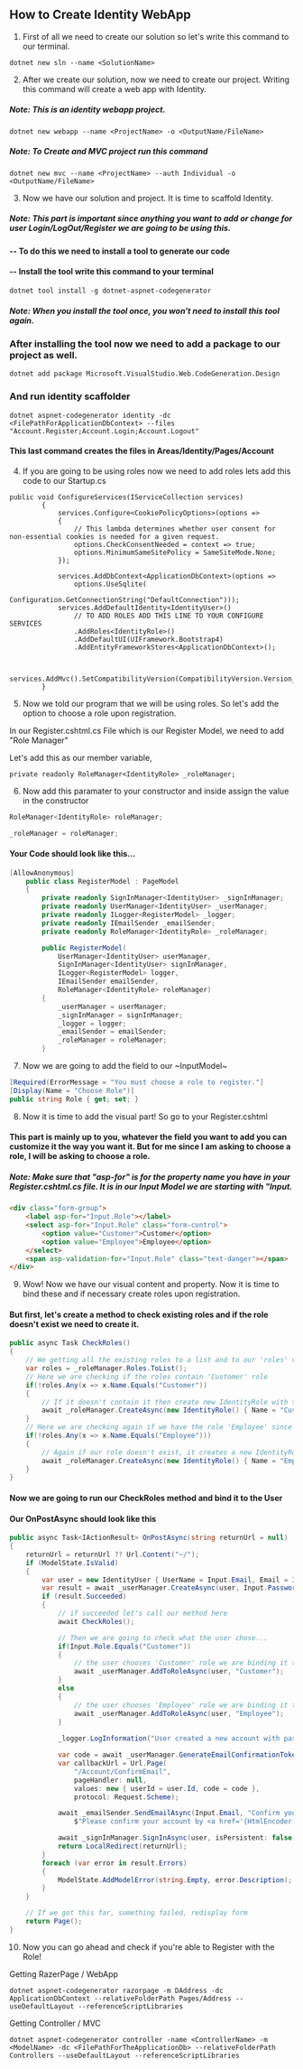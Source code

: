 ## How to Create Identity WebApp

1. First of all we need to create our solution so let's write this command to our terminal.

```
dotnet new sln --name <SolutionName>
```

2. After we create our solution, now we need to create our project. Writing this command will create a web app with Identity.

##### Note: This is an identity webapp project.

```
dotnet new webapp --name <ProjectName> -o <OutputName/FileName>
```

##### Note: To Create and MVC project run this command

~~~
dotnet new mvc --name <ProjectName> --auth Individual -o <OutputName/FileName>
~~~

3. Now we have our solution and project. It is time to scaffold Identity.

##### Note: This part is important since anything you want to add or change for user Login/LogOut/Register we are going to be using this.

#### -- To do this we need to install a tool to generate our code

#### -- Install the tool write this command to your terminal

```
dotnet tool install -g dotnet-aspnet-codegenerator
```

##### Note: When you install the tool once, you won't need to install this tool again.

### After installing the tool now we need to add a package to our project as well.

```
dotnet add package Microsoft.VisualStudio.Web.CodeGeneration.Design
```

### And run identity scaffolder

```
dotnet aspnet-codegenerator identity -dc <FilePathForApplicationDbContext> --files "Account.Register;Account.Login;Account.Logout"
```

#### This last command creates the files in Areas/Identity/Pages/Account

4. If you are going to be using roles now we need to add roles lets add this code to our Startup.cs

```Csharp
public void ConfigureServices(IServiceCollection services)
        {
            services.Configure<CookiePolicyOptions>(options =>
            {
                // This lambda determines whether user consent for non-essential cookies is needed for a given request.
                options.CheckConsentNeeded = context => true;
                options.MinimumSameSitePolicy = SameSiteMode.None;
            });

            services.AddDbContext<ApplicationDbContext>(options =>
                options.UseSqlite(
                    Configuration.GetConnectionString("DefaultConnection")));
            services.AddDefaultIdentity<IdentityUser>()
                // TO ADD ROLES ADD THIS LINE TO YOUR CONFIGURE SERVICES
                .AddRoles<IdentityRole>()
                .AddDefaultUI(UIFramework.Bootstrap4)
                .AddEntityFrameworkStores<ApplicationDbContext>();


            services.AddMvc().SetCompatibilityVersion(CompatibilityVersion.Version_2_2);
        }
```

5. Now we told our program that we will be using roles. So let's add the option to choose a role upon registration.

In our Register.cshtml.cs File which is our Register Model, we need to add "Role Manager"

Let's add this as our member variable,

```
private readonly RoleManager<IdentityRole> _roleManager;
```

6. Now add this paramater to your constructor and inside assign the value in the constructor

```csharp
RoleManager<IdentityRole> roleManager;

_roleManager = roleManager;
```

#### Your Code should look like this...

```csharp
[AllowAnonymous]
    public class RegisterModel : PageModel
    {
        private readonly SignInManager<IdentityUser> _signInManager;
        private readonly UserManager<IdentityUser> _userManager;
        private readonly ILogger<RegisterModel> _logger;
        private readonly IEmailSender _emailSender;
        private readonly RoleManager<IdentityRole> _roleManager;

        public RegisterModel(
            UserManager<IdentityUser> userManager,
            SignInManager<IdentityUser> signInManager,
            ILogger<RegisterModel> logger,
            IEmailSender emailSender,
            RoleManager<IdentityRole> roleManager)
        {
            _userManager = userManager;
            _signInManager = signInManager;
            _logger = logger;
            _emailSender = emailSender;
            _roleManager = roleManager;
        }
```

7. Now we are going to add the field to our ~InputModel~

```csharp
[Required(ErrorMessage = "You must choose a role to register."]
[Display(Name = "Choose Role")]
public string Role { get; set; }
```

8. Now it is time to add the visual part! So go to your Register.cshtml

#### This part is mainly up to you, whatever the field you want to add you can customize it the way you want it. But for me since I am asking to choose a role, I will be asking to choose a role. 

##### Note: Make sure that "asp-for" is for the property name you have in your Register.cshtml.cs file. It is in our Input Model we are starting with "Input.<PropertyName>

```html
<div class="form-group">
    <label asp-for="Input.Role"></label>
    <select asp-for="Input.Role" class="form-control">
        <option value="Customer">Customer</option>
        <option value="Employee">Employee</option>
    </select>
    <span asp-validation-for="Input.Role" class="text-danger"></span>
</div>
```

9. Wow! Now we have our visual content and property. Now it is time to bind these and if necessary create roles upon registration.

#### But first, let's create a method to check existing roles and if the role doesn't exist we need to create it.

~~~csharp
public async Task CheckRoles()
{
    // We getting all the existing roles to a list and to our 'roles' variable
    var roles = _roleManager.Roles.ToList();
    // Here we are checking if the roles contain 'Customer' role
    if(!roles.Any(x => x.Name.Equals("Customer"))
    {
        // If it doesn't contain it then create new IdentityRole with the name of 'Customer'
        await _roleManager.CreateAsync(new IdentityRole() { Name = "Customer"});
    }
    // Here we are checking again if we have the role 'Employee' since we have only two roles
    if(!roles.Any(x => x.Name.Equals("Employee")))
    {
        // Again if our role doesn't exist, it creates a new IdentityRole with the name of 'Employee'
        await _roleManager.CreateAsync(new IdentityRole() { Name = "Employee"});
    }
}
~~~

#### Now we are going to run our CheckRoles method and bind it to the User

#### Our OnPostAsync should look like this

~~~csharp
public async Task<IActionResult> OnPostAsync(string returnUrl = null)
{
    returnUrl = returnUrl ?? Url.Content("~/");
    if (ModelState.IsValid)
    {
        var user = new IdentityUser { UserName = Input.Email, Email = Input.Email };
        var result = await _userManager.CreateAsync(user, Input.Password);
        if (result.Succeeded)
        {
            // if succeeded let's call our method here
            await CheckRoles();

            // Then we are going to check what the user chose...
            if(Input.Role.Equals("Customer"))
            {
                // the user chooses 'Customer' role we are binding it to the user
                await _userManager.AddToRoleAsync(user, "Customer");
            }
            else
            {
                // the user chooses 'Employee' role we are binding it to the user
                await _userManager.AddToRoleAsync(user, "Employee");
            }
            
            _logger.LogInformation("User created a new account with password.");

            var code = await _userManager.GenerateEmailConfirmationTokenAsync(user);
            var callbackUrl = Url.Page(
                "/Account/ConfirmEmail",
                pageHandler: null,
                values: new { userId = user.Id, code = code },
                protocol: Request.Scheme);

            await _emailSender.SendEmailAsync(Input.Email, "Confirm your email",
                $"Please confirm your account by <a href='{HtmlEncoder.Default.Encode(callbackUrl)}'>clicking here</a>.");

            await _signInManager.SignInAsync(user, isPersistent: false);
            return LocalRedirect(returnUrl);
        }
        foreach (var error in result.Errors)
        {
            ModelState.AddModelError(string.Empty, error.Description);
        }
    }

    // If we got this far, something failed, redisplay form
    return Page();
}
~~~

10. Now you can go ahead and check if you're able to Register with the Role!

Getting RazerPage / WebApp

~~~
dotnet aspnet-codegenerator razorpage -m DAddress -dc ApplicationDbContext --relativeFolderPath Pages/Address --useDefaultLayout --referenceScriptLibraries
~~~

Getting Controller / MVC

~~~
dotnet aspnet-codegenerator controller -name <ControllerName> -m <ModelName> -dc <FilePathForTheApplicationDb> --relativeFolderPath Controllers --useDefaultLayout --referenceScriptLibraries
~~~